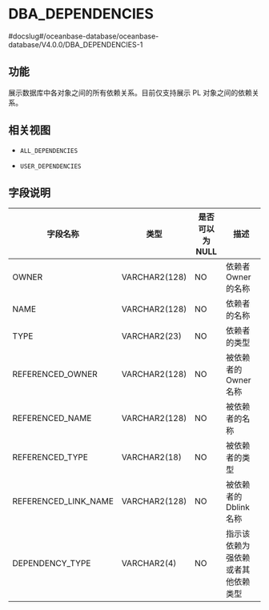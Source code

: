 DBA_DEPENDENCIES 
=====================================
#docslug#/oceanbase-database/oceanbase-database/V4.0.0/DBA_DEPENDENCIES-1


功能 
-----------------------

展示数据库中各对象之间的所有依赖关系。目前仅支持展示 PL 对象之间的依赖关系。

相关视图 
-------------------------

* `ALL_DEPENDENCIES`

  

* `USER_DEPENDENCIES`

  




字段说明 
-------------------------



|       **字段名称**       |    **类型**     | **是否可以为 NULL** |      **描述**       |
|----------------------|---------------|----------------|-------------------|
| OWNER                | VARCHAR2(128) | NO             | 依赖者 Owner 的名称     |
| NAME                 | VARCHAR2(128) | NO             | 依赖者的名称            |
| TYPE                 | VARCHAR2(23)  | NO             | 依赖者的类型            |
| REFERENCED_OWNER     | VARCHAR2(128) | NO             | 被依赖者的 Owner 名称    |
| REFERENCED_NAME      | VARCHAR2(128) | NO             | 被依赖者的名称           |
| REFERENCED_TYPE      | VARCHAR2(18)  | NO             | 被依赖者的类型           |
| REFERENCED_LINK_NAME | VARCHAR2(128) | NO             | 被依赖者的 Dblink 名称   |
| DEPENDENCY_TYPE      | VARCHAR2(4)   | NO             | 指示该依赖为强依赖或者其他依赖类型 |


